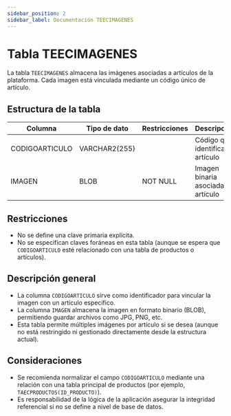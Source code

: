 ```yaml
---
sidebar_position: 2
sidebar_label: Documentación TEECIMAGENES
---
```


# Tabla TEECIMAGENES

La tabla `TEECIMAGENES` almacena las imágenes asociadas a artículos de la plataforma. Cada imagen está vinculada mediante un código único de artículo.

## Estructura de la tabla

| Columna         | Tipo de dato     | Restricciones     | Descripción                                  |
|------------------|------------------|--------------------|----------------------------------------------|
| CODIGOARTICULO   | VARCHAR2(255)    |                    | Código que identifica al artículo            |
| IMAGEN           | BLOB             | NOT NULL           | Imagen binaria asociada al artículo          |

## Restricciones

- No se define una clave primaria explícita.
- No se especifican claves foráneas en esta tabla (aunque se espera que `CODIGOARTICULO` esté relacionado con una tabla de productos o artículos).

## Descripción general

- La columna `CODIGOARTICULO` sirve como identificador para vincular la imagen con un artículo específico.
- La columna `IMAGEN` almacena la imagen en formato binario (BLOB), permitiendo guardar archivos como JPG, PNG, etc.
- Esta tabla permite múltiples imágenes por artículo si se desea (aunque no está restringido ni gestionado directamente desde la estructura actual).

## Consideraciones

- Se recomienda normalizar el campo `CODIGOARTICULO` mediante una relación con una tabla principal de productos (por ejemplo, `TAECPRODUCTOS(ID_PRODUCTO)`).
- Es responsabilidad de la lógica de la aplicación asegurar la integridad referencial si no se define a nivel de base de datos. 